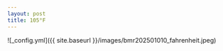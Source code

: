 ```yaml
---
layout: post
title: 105°F
---
```


![_config.yml]({{ site.baseurl }}/images/bmr202501010_fahrenheit.jpeg)
